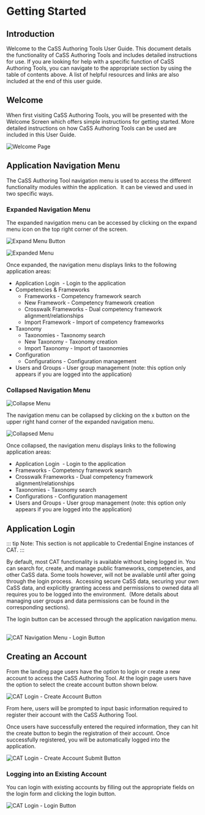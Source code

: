 # Getting Started

## Introduction 

Welcome to the CaSS Authoring Tools User Guide. This document details
the functionality of CaSS Authoring Tools and includes detailed
instructions for use. If you are looking for help with a specific
function of CaSS Authoring Tools, you can navigate to the appropriate
section by using the table of contents above. A list of helpful
resources and links are also included at the end of this user guide.


## Welcome

When first visiting CaSS Authoring Tools, you will be presented with the
Welcome Screen which offers simple instructions for getting started.
More detailed instructions on how CaSS Authoring Tools can be used are
included in this User Guide.

![Welcome Page](/docs/welcome-page.png)



## Application Navigation Menu

The CaSS Authoring Tool navigation menu is used to access the different
functionality modules within the application.  It can be viewed and used
in two specific ways.

### Expanded Navigation Menu

The expanded navigation menu can be accessed by clicking on the expand
menu icon on the top right corner of the screen.

![Expand Menu Button](/docs/expand-menu-button.png)

![Expanded Menu](/docs/expanded-menu.png)

Once expanded, the navigation menu displays links to the following
application areas:

- Application Login  - Login to the application
- Competencies & Frameworks
    - Frameworks - Competency framework search
    - New Framework - Competency framework creation
    - Crosswalk Frameworks - Dual competency framework
    alignment/relationships
    - Import Framework - Import of competency frameworks
- Taxonomy
    - Taxonomies - Taxonomy search
    - New Taxonomy - Taxonomy creation
    - Import Taxonomy - Import of taxonomies
- Configuration
    - Configurations - Configuration management        
- Users and Groups - User group management (note: this option only
    appears if you are logged into the application)

### Collapsed Navigation Menu

![Collapse Menu](/docs/collapse-menu-button.png)


The navigation menu can be collapsed by clicking on the x button on the
upper right hand corner of the expanded navigation menu.


![Collapsed Menu](/docs/collapsed-menu.png)

Once collapsed, the navigation menu displays links to the following
application areas:

- Application Login  - Login to the application
- Frameworks - Competency framework search
- Crosswalk Frameworks - Dual competency framework alignment/relationships
- Taxonomies - Taxonomy search
- Configurations - Configuration management        
- Users and Groups - User group management (note: this option only appears if you are logged into the application)


## Application Login 

::: tip
Note: This section is not applicable to Credential Engine instances of
CAT.
:::

By default, most CAT functionality is available without being logged in.
You can search for, create, and manage public frameworks, competencies,
and other CaSS data. Some tools however, will not be available until
after going through the login process.  Accessing secure CaSS data,
securing your own CaSS data, and explicitly granting access and
permissions to owned data all requires you to be logged into the
environment.  (More details about managing user groups and data
permissions can be found in the corresponding sections).

The login button can be accessed through the application navigation
menu.  

![CAT Navigation Menu - Login Button](/docs/login-button.png)

## Creating an Account 

From the landing page users have the option to login or create a new
account to access the CaSS Authoring Tool. At the login page users have
the option to select the create account button shown below.

![CAT Login - Create Account Button](/docs/create-account-button.png)

From here, users will be prompted to input basic information required to
register their account with the CaSS Authoring Tool.

Once users have successfully entered the required information, they can
hit the create button to begin the registration of their account. Once
successfully registered, you will be automatically logged into the
application.

![CAT Login - Create Account Submit Button](/docs/create-account-submit-button.png)


### Logging into an Existing Account 

You can login with existing accounts by filling out the appropriate
fields on the login form and clicking the login button.

![CAT Login - Login Button](/docs/login-button.png)

